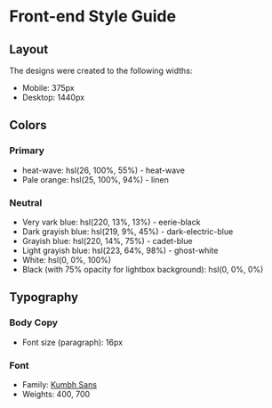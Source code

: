 # Front-end Style Guide

## Layout

The designs were created to the following widths:

- Mobile: 375px
- Desktop: 1440px

## Colors

### Primary

- heat-wave: hsl(26, 100%, 55%) - heat-wave
- Pale orange: hsl(25, 100%, 94%) - linen

### Neutral

- Very vark blue: hsl(220, 13%, 13%) - eerie-black
- Dark grayish blue: hsl(219, 9%, 45%) - dark-electric-blue
- Grayish blue: hsl(220, 14%, 75%) - cadet-blue
- Light grayish blue: hsl(223, 64%, 98%) - ghost-white
- White: hsl(0, 0%, 100%)
- Black (with 75% opacity for lightbox background): hsl(0, 0%, 0%)

## Typography

### Body Copy

- Font size (paragraph): 16px

### Font

- Family: [Kumbh Sans](https://fonts.google.com/specimen/Kumbh+Sans)
- Weights: 400, 700

